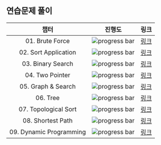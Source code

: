 ## 연습문제 풀이

|          챕터           |                                                 진행도                                                  |                                               링크                                               |
| :---------------------: | :-----------------------------------------------------------------------------------------------------: | :----------------------------------------------------------------------------------------------: |
|     01. Brute Force     |  ![progress bar](https://progress-bar.dev/9/?scale=9&title=progress&width=600&color=babaca&suffix=/9)   |     [링크](https://github.com/Sparta-Gym/PS-Gym/tree/main/Fast%20Campus/01.%20Brute%20Force)     |
|  02. Sort Application   |  ![progress bar](https://progress-bar.dev/6/?scale=6&title=progress&width=600&color=babaca&suffix=/6)   |  [링크](https://github.com/Sparta-Gym/PS-Gym/tree/main/Fast%20Campus/02.%20Sort%20Application)   |
|    03. Binary Search    | ![progress bar](https://progress-bar.dev/9/?scale=16&title=progress&width=600&color=babaca&suffix=/16)  |    [링크](https://github.com/Sparta-Gym/PS-Gym/tree/main/Fast%20Campus/03.%20Binary%20Search)    |
|     04. Two Pointer     | ![progress bar](https://progress-bar.dev/9/?scale=12&title=progress&width=600&color=babaca&suffix=/12)  |     [링크](https://github.com/Sparta-Gym/PS-Gym/tree/main/Fast%20Campus/04.%20Two%20Pointer)     |
|   05. Graph & Search    | ![progress bar](https://progress-bar.dev/19/?scale=20&title=progress&width=600&color=babaca&suffix=/20) | [링크](https://github.com/Sparta-Gym/PS-Gym/tree/main/Fast%20Campus/05.%20Graph%20%26%20Search)  |
|        06. Tree         | ![progress bar](https://progress-bar.dev/7/?scale=12&title=progress&width=600&color=babaca&suffix=/12)  |         [링크](https://github.com/Sparta-Gym/PS-Gym/tree/main/Fast%20Campus/06.%20Tree)          |
|  07. Topological Sort   |  ![progress bar](https://progress-bar.dev/0/?scale=8&title=progress&width=600&color=babaca&suffix=/8)   |  [링크](https://github.com/Sparta-Gym/PS-Gym/tree/main/Fast%20Campus/07.%20Topological%20Sort)   |
|    08. Shortest Path    |  ![progress bar](https://progress-bar.dev/0/?scale=2&title=progress&width=600&color=babaca&suffix=/2)   |    [링크](https://github.com/Sparta-Gym/PS-Gym/tree/main/Fast%20Campus/08.%20Shortest%20Path)    |
| 09. Dynamic Programming | ![progress bar](https://progress-bar.dev/4/?scale=25&title=progress&width=600&color=babaca&suffix=/25)  | [링크](https://github.com/Sparta-Gym/PS-Gym/tree/main/Fast%20Campus/09.%20Dynamic%20Programming) |
